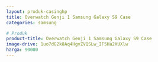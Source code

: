 ```yaml
---
layout: produk-casinghp
title: Overwatch Genji 1 Samsung Galaxy S9 Case
categories: samsung

# Produk
product-title: Overwatch Genji 1 Samsung Galaxy S9 Case
image-drive: 1uo7dG2k8Aq4HgvZVQSLw_IF5Ha2XUXlw
harga: 90000
---
```

